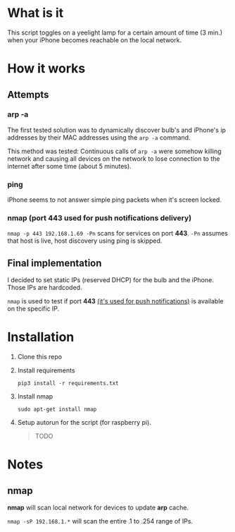 # What is it

This script toggles on a yeelight lamp for a certain amount of time (3 min.) 
when your iPhone becomes reachable on the local network.
 
# How it works

## Attempts

### arp -a

The first tested solution was to dynamically discover bulb's and iPhone's ip addresses 
by their MAC addresses using the `arp -a` command. 

This method was tested: Continuous calls of `arp -a` were somehow killing network and causing all devices 
on the network to lose connection to the internet after some time (about 5 minutes). 

### ping

iPhone seems to not answer simple ping packets when it's screen locked.

### nmap (port 443 used for push notifications delivery)

```nmap -p 443 192.168.1.69 -Pn``` scans for services on port **443**.
 `-Pn` assumes that host is live, host discovery using ping is skipped.

## Final implementation

I decided to set static IPs (reserved DHCP) for the bulb and the iPhone. 
Those IPs are hardcoded.

`nmap` is used to test 
if port **443** [(it's used for push notifications)](https://support.apple.com/en-us/HT203609) is available on the specific IP.

# Installation

1) Clone this repo

2) Install requirements

    `pip3 install -r requirements.txt`
    
3) Install nmap 

    `sudo apt-get install nmap`
    
4) Setup autorun for the script (for raspberry pi).

    > TODO

# Notes

## nmap
**nmap** will scan local network for devices to update **arp** cache.

```nmap -sP 192.168.1.*``` will scan the entire .1 to .254 range of IPs.
